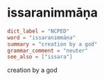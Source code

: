 # issaranimmāṇa

``` toml
dict_label = "NCPED"
word = "issaranimmāṇa"
summary = "creation by a god"
grammar_comment = "neuter"
see_also = ["issara"]
```

creation by a god

